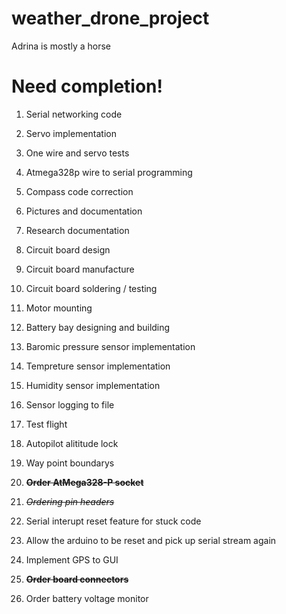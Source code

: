 weather_drone_project
=====================

Adrina is mostly a horse


Need completion!
================

1)  Serial networking code

2)  Servo implementation

3)  One wire and servo tests

4)  Atmega328p wire to serial programming

5)  Compass code correction

6)  Pictures and documentation

7)  Research documentation

8)  Circuit board design

9)  Circuit board manufacture

10) Circuit board soldering / testing

11) Motor mounting

12) Battery bay designing and building

13) Baromic pressure sensor implementation

14) Tempreture sensor implementation

15) Humidity sensor implementation

16) Sensor logging to file

17) Test flight

18) Autopilot alititude lock

19) Way point boundarys

20) **~~Order AtMega328-P socket~~**

21) *~~Ordering pin headers~~*

22) Serial interupt reset feature for stuck code

23) Allow the arduino to be reset and pick up serial stream again

24) Implement GPS to GUI

25) **~~Order board connectors~~**

26) Order battery voltage monitor
